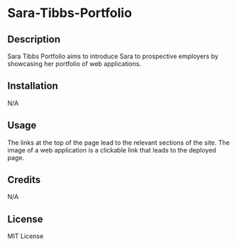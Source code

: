 # Sara-Tibbs-Portfolio

## Description

Sara Tibbs Portfolio aims to introduce Sara to prospective employers by showcasing her portfolio of web applications.

## Installation

N/A

## Usage

The links at the top of the page lead to the relevant sections of the site. The image of a web application is a clickable link that leads to the deployed page.

## Credits

N/A

## License

MIT License